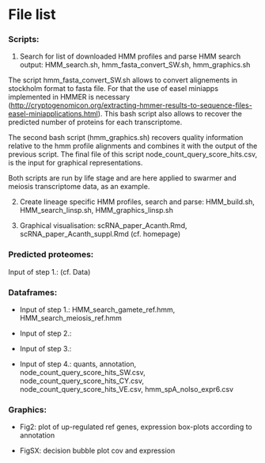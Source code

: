 # File list


### Scripts:

1. Search for list of downloaded HMM profiles and parse HMM search output: HMM_search.sh, hmm_fasta_convert_SW.sh, hmm_graphics.sh

The script hmm_fasta_convert_SW.sh allows to convert alignements in stockholm format to fasta file. For that the use of easel miniapps implemented in HMMER is necessary (http://cryptogenomicon.org/extracting-hmmer-results-to-sequence-files-easel-miniapplications.html). This bash script also allows to recover the predicted number of proteins for each transcriptome. 

The second bash script (hmm_graphics.sh) recovers quality information relative to the hmm profile alignments and combines it with the output of the previous script. The final file of this script node_count_query_score_hits.csv, is the input for graphical representations.

Both scripts are run by life stage and are here applied to swarmer and meiosis transcriptome data, as an example.


2. Create lineage specific HMM profiles, search and parse: HMM_build.sh, HMM_search_linsp.sh, HMM_graphics_linsp.sh





3. Graphical visualisation: scRNA_paper_Acanth.Rmd, scRNA_paper_Acanth_suppl.Rmd (cf. homepage)


### Predicted proteomes:

Input of step 1.: (cf. Data)


### Dataframes:

* Input of step 1.: HMM_search_gamete_ref.hmm, HMM_search_meiosis_ref.hmm

* Input of step 2.: 

* Input of step 3.: 

* Input of step 4.: quants, annotation, node_count_query_score_hits_SW.csv, node_count_query_score_hits_CY.csv, node_count_query_score_hits_VE.csv, hmm_spA_noIso_expr6.csv


### Graphics:

* Fig2: plot of up-regulated ref genes, expression box-plots according to annotation

* FigSX: decision bubble plot cov and expression

